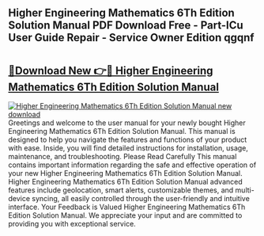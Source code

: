 ## Higher Engineering Mathematics 6Th Edition Solution Manual PDF Download Free - Part-ICu User Guide Repair - Service Owner Edition qgqnf

# <h2><a href="http://bc84246.oget.top/?id=Higher+Engineering+Mathematics+6Th+Edition+Solution+Manual">🔗Download New 👉🔴 Higher Engineering Mathematics 6Th Edition Solution Manual</a></h2>

[![Higher Engineering Mathematics 6Th Edition Solution Manual new download](https://i.imgur.com/5g1atiW.png)](http://bc84246.oget.top/?id=Higher+Engineering+Mathematics+6Th+Edition+Solution+Manual)
Greetings and welcome to the user manual for your newly bought Higher Engineering Mathematics 6Th Edition Solution Manual. This manual is designed to help you navigate the features and functions of your product with ease. Inside, you will find detailed instructions for installation, usage, maintenance, and troubleshooting. Please Read Carefully This manual contains important information regarding the safe and effective operation of your new Higher Engineering Mathematics 6Th Edition Solution Manual. Higher Engineering Mathematics 6Th Edition Solution Manual advanced features include geolocation, smart alerts, customizable themes, and multi-device syncing, all easily controlled through the user-friendly and intuitive interface. Your Feedback is Valued Higher Engineering Mathematics 6Th Edition Solution Manual. We appreciate your input and are committed to providing you with exceptional service.
